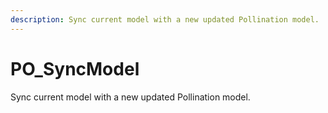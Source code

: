 ```yaml
---
description: Sync current model with a new updated Pollination model.
---
```


# PO_SyncModel

Sync current model with a new updated Pollination model.

